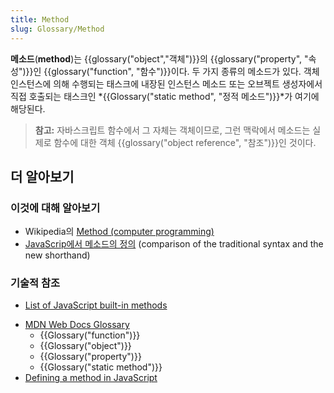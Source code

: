 ```yaml
---
title: Method
slug: Glossary/Method
---
```


**메소드**(**method**)는 {{glossary("object","객체")}}의 {{glossary("property", "속성")}}인 {{glossary("function", "함수")}}이다. 두 가지 종류의 메소드가 있다. 객체 인스턴스에 의해 수행되는 태스크에 내장된 인스턴스 메소드 또는 오브젝트 생성자에서 직접 호출되는 태스크인 *{{Glossary("static method", "정적 메소드")}}*가 여기에 해당된다.

> **참고:** 자바스크립트 함수에서 그 자체는 객체이므로, 그런 맥락에서 메소드는 실제로 함수에 대한 객체 {{glossary("object reference", "참조")}}인 것이다.

## 더 알아보기

### 이것에 대해 알아보기

- Wikipedia의 [Method (computer programming)](<https://en.wikipedia.org/wiki/Method_(computer_programming)>)
- [JavaScrip에서 메소드의 정의](/ko/docs/Web/JavaScript/Reference/Functions/Method_definitions) (comparison of the traditional syntax and the new shorthand)

### 기술적 참조

- [List of JavaScript built-in methods](/ko/docs/Web/JavaScript/Reference/Methods_Index)

<section id="Quick_links"><ul><li><a href="/ko/docs/Glossary">MDN Web Docs Glossary</a><ul><li>{{Glossary("function")}}</li><li>{{Glossary("object")}}</li><li>{{Glossary("property")}}</li><li>{{Glossary("static method")}}</li></ul></li><li><a href="/ko/docs/Web/JavaScript/Reference/Functions/Method_definitions">Defining a method in JavaScript</a></li></ul></section>
